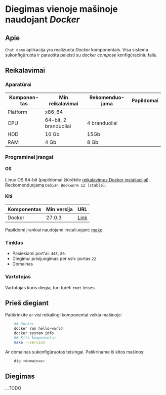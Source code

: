 # Diegimas vienoje mašinoje naudojant *Docker*

## Apie

`Chat demo` aplikacija yra realizuota *Docker* komponentais. Visa sistema sukonfigūruota ir paruošta paleisti su *docker compose* konfigūraciniu failu.


## Reikalavimai

### Aparatūrai

| Komponen-tas | Min reikalavimai | Rekomenduo-jama | Papildomai |
| -----------------|------------------|---------------------|-------------------------------------------|
| Platform | x86_64 | | |
| CPU | 64-bit, 2 branduoliai | 4 branduoliai | |
| HDD | 10 Gb | 15Gb  | |
| RAM | 4 Gb | 8 Gb | |

### Programinei įrangai

#### OS

Linux OS 64-bit (papildomai žiūrėkite [reikalavimus Docker instaliacijai](https://docs.docker.com/engine/install/)). Reckomenduojama `Debian Bookworm 12 (stable)`. 


#### Kiti

| Komponentas | Min versija | URL |
| ---|-|-|
| Docker | 27.0.3 | [Link](https://docs.docker.com/engine/install/)

Papildomi įrankiai naudojami instaliuojant: [make](https://www.gnu.org/software/make/manual/make.html).

### Tinklas

- Pasiekiami port'ai: `443`, `80`.
- Diegimui prisijungimas per ssh: portas `22`
- Domainas

### Vartotojas

Vartotojas kuris diegia, turi turėti `root` teises.

## Prieš diegiant

Patikrinkite ar visi reikalingi komponentai veikia mašinoje:

```bash
    ## Docker
    docker run hello-world
    docker system info
    ## Kiti komponentai
    make --version
```   
 
Ar domainas sukonfigūruotas teisingai. Patikriname iš kitos mašinos:
```bash
    dig <domainas>
```

## Diegimas

...TODO
